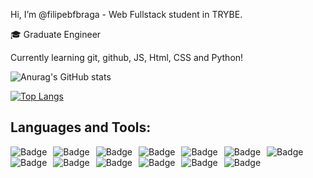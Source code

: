 Hi, I’m @filipebfbraga - Web Fullstack student in TRYBE.

🎓 Graduate Engineer

Currently learning git, github, JS, Html, CSS and Python!

![Anurag's GitHub stats](https://github-readme-stats.vercel.app/api?username=filipebfbraga&show_icons=true&theme=github_dark)

[![Top Langs](https://github-readme-stats.vercel.app/api/top-langs/?username=filipebfbraga&layout=compact&theme=github_dark)](https://github.com/filipebfbraga/github-readme-stats)


## Languages and Tools:

<img alt="Badge" style="float: left; margin-right: 10px;"  src="https://img.shields.io/badge/html5%20-%23E34F26.svg?&style=for-the-badge&logo=html5&logoColor=white"/>    <img alt="Badge" style="float: left; margin-right: 10px;"  src="https://img.shields.io/badge/css3%20-%231572B6.svg?&style=for-the-badge&logo=css3&logoColor=white"/>    <img alt="Badge" style="float: left; margin-right: 10px;" src="https://img.shields.io/badge/react%20-%2320232a.svg?&style=for-the-badge&logo=react&logoColor=%2361DAFB"/>   <img alt="Badge" style="float: left; margin-right: 10px;"  src="https://img.shields.io/badge/javascript%20-%23323330.svg?&style=for-the-badge&logo=javascript&logoColor=%23F7DF1E"/>    <img alt="Badge" style="float: left; margin-right: 10px;"  src="https://img.shields.io/badge/node.js%20-%2343853D.svg?&style=for-the-badge&logo=node.js&logoColor=white"/>    <img alt="Badge" style="float: left; margin-right: 10px;"  src="https://img.shields.io/badge/bootstrap%20-%23563D7C.svg?&style=for-the-badge&logo=bootstrap&logoColor=white"/>    <img alt="Badge" style="float: left; margin-right: 10px;"  src="https://img.shields.io/badge/git%20-%23F05033.svg?&style=for-the-badge&logo=git&logoColor=white"/>  <img alt="Badge" style="float: left; margin-right: 10px;" src="https://img.shields.io/badge/github%20-%23121011.svg?&style=for-the-badge&logo=github&logoColor=white"/> <img alt="Badge" style="float: left; margin-right: 10px;" src="https://img.shields.io/badge/JEST%20-%23563D7C.svg?&style=for-the-badge&logo=jest&logoColor=white"/> <img alt="Badge" style="float: left; margin-right: 10px;" src="https://img.shields.io/badge/redux%20-%2314354C.svg?&style=for-the-badge&logo=redux&logoColor=white"/> <img alt="Badge" style="float: left; margin-right: 10px;" src="https://img.shields.io/badge/sql%20-%231572B6.svg?&style=for-the-badge&logo=Sql&logoColor=white"/>  <img alt="Badge" style="float: left; margin-right: 10px;" src="https://img.shields.io/badge/visual studio code%20-%2320232a.svg?&style=for-the-badge&logo=visualstudiocode&logoColor=blue"/> <img alt="Badge" style="float: left; margin-right: 10px;" src="https://img.shields.io/badge/react testing library%20-%234ea94B.svg?&style=for-the-badge&logo=reacttestinglibrary&logoColor=white"/>
